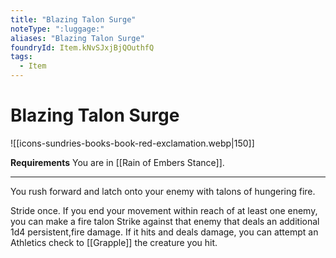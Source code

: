 ```yaml
---
title: "Blazing Talon Surge"
noteType: ":luggage:"
aliases: "Blazing Talon Surge"
foundryId: Item.kNvSJxjBjQOuthfQ
tags:
  - Item
---
```


# Blazing Talon Surge
![[icons-sundries-books-book-red-exclamation.webp|150]]

**Requirements** You are in [[Rain of Embers Stance]].

* * *

You rush forward and latch onto your enemy with talons of hungering fire.

Stride once. If you end your movement within reach of at least one enemy, you can make a fire talon Strike against that enemy that deals an additional 1d4 persistent,fire damage. If it hits and deals damage, you can attempt an Athletics check to [[Grapple]] the creature you hit.
